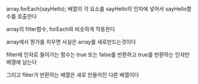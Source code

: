 array.forEach(sayHello);
배열의 각 요소를 sayHello의 인자에 넣어서 sayHello함수를 호출한다


array의 filter함수, forEach와 비슷하게 작동한다


array에서 뭔가를 지우면 사실은 array를 새로만드는것이다

filter에 인자로 들어가는 함수는 true 또는 false를 반환하고
true를 반환하는 인자만 배열에 남는다

그리고 fliter가 반환하는 배열은 새로 만들어진 다른 배열이다
